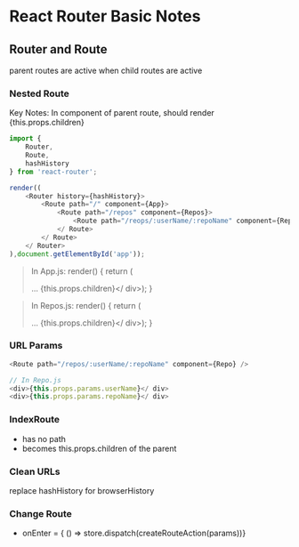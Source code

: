 # React Router Basic Notes

## Router and Route

parent routes are active when child routes are active

### Nested Route

Key Notes: In component of parent route, should render {this.props.children}

```js
import {
    Router,
    Route,
    hashHistory
} from 'react-router';

render((
    <Router history={hashHistory}>
        <Route path="/" component={App}>
            <Route path="/repos" component={Repos}>
                <Route path="/reops/:userName/:repoName" component={Repo} />
            </ Route>
        </ Route>
    </ Router>
),document.getElementById('app'));
```

> In App.js: render() { return (<div>... {this.props.children}</ div>); }

> In Repos.js: render() { return (<div>... {this.props.children}</ div>); }

### URL Params

```js
<Route path="/repos/:userName/:repoName" component={Repo} />
```

```js
// In Repo.js
<div>{this.props.params.userName}</ div>
<div>{this.props.params.repoName}</ div>
```

### IndexRoute

-   has no path
-   becomes this.props.children of the parent

### Clean URLs

replace hashHistory for browserHistory

### Change Route

*   onEnter = { () => store.dispatch(createRouteAction(params))}

